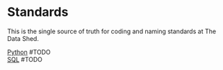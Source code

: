 # Standards

This is the single source of truth for coding and naming standards at The Data
Shed.

[Python](/guides/Standards/python_standards.md) #TODO  
[SQL](/guides/Standards/SQL_standards.md) #TODO

